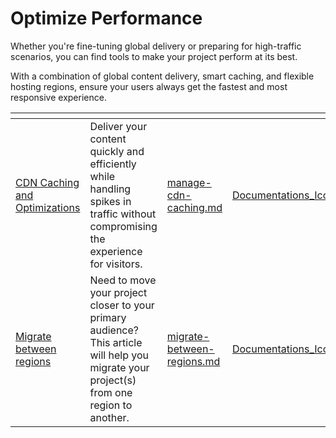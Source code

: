 # Optimize Performance

Whether you're fine-tuning global delivery or preparing for high-traffic scenarios, you can find tools to make your project perform at its best.

With a combination of global content delivery, smart caching, and flexible hosting regions, ensure your users always get the fastest and most responsive experience.

<table data-card-size="large" data-view="cards"><thead><tr><th></th><th></th><th data-hidden data-card-target data-type="content-ref"></th><th data-hidden data-card-cover data-type="files"></th></tr></thead><tbody><tr><td><a href="manage-cdn-caching.md">CDN Caching and Optimizations</a></td><td>Deliver your content quickly and efficiently while handling spikes in traffic without compromising the experience for visitors. </td><td><a href="manage-cdn-caching.md">manage-cdn-caching.md</a></td><td><a href="../../.gitbook/assets/Documentations Icons_Umbraco_CMS_Reference_Caching.png">Documentations_Icons_Umbraco_CMS_Reference_Caching.png</a></td></tr><tr><td><a href="migrate-between-regions.md">Migrate between regions</a></td><td>Need to move your project closer to your primary audience? This article will help you migrate your project(s) from one region to another.</td><td><a href="migrate-between-regions.md">migrate-between-regions.md</a></td><td><a href="../../.gitbook/assets/Documentations Icons_Umbraco_CMS_Implementation_Custom_Routing.png">Documentations_Icons_Umbraco_CMS_Implementation_Custom_Routing.png</a></td></tr></tbody></table>
